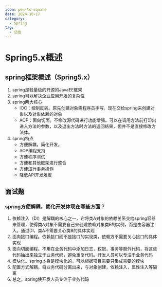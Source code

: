 ```yaml
---
icon: pen-to-square
date: 2024-10-17
category:
  - Spring
tag:
  - 总结
---
```

# Spring5.x概述

## spring框架概述（Spring5.x）

1. spring是轻量级的开源的JavaEE框架
2. spring可以解决企业应用开发的复杂性
3. spring两大核心
   - IOC：控制反转。原先创建对象需程序员手写，现在交给spring来创建对象以及对象依赖的对象
   - AOP：面向切面。不修改源代码进行功能增强。可以在调用方法前打印出进入方法的参数，以及退出方法时方法的返回结果，但并不是直接修改方法体。
4. spring特点
   - 方便解耦，简化开发。
   - AOP编程支持
   - 方便程序测试
   - 方便和其他框架进行整合
   - 方便进行事务操作
   - 降低API开发难度

## 面试题

###  spring方便解耦，简化开发体现在哪些方面？
1. 依赖注入（DI）是解耦的核心之一，它将类A对象的依赖关系交给spring容器来管理，使得类A对象不需要自己来创建依赖对象类B的实例，而是由容器注入。通过DI，类A不需要关心类B的具体实现
2. 面向接口编程。依赖接口而不是接口的实现类，依赖方不需要关心接口的具体实现
3. 面向切面编程。不用在业务代码中添加日志，权限，事务等额外代码，将这些代码抽出来独立于业务代码，避免重复代码。开发人员可以专注于业务代码
4. 模块化。spring本身是模块化的，可以根据项目需要只集成需要的模块
5. 配置方式解耦。将业务代码分离出来，与对象创建，依赖注入，属性注入等隔离
6. 总之，spring使开发人员专注于业务代码